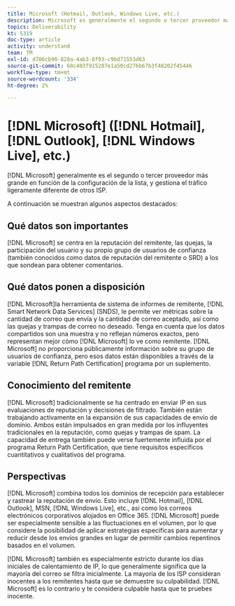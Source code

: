 ```yaml
---
title: Microsoft (Hotmail, Outlook, Windows Live, etc.)
description: Microsoft es generalmente el segundo o tercer proveedor más grande en función de la configuración de la lista y gestiona el tráfico ligeramente diferente a otros ISP.
topics: Deliverability
kt: 5319
doc-type: article
activity: understand
team: TM
exl-id: d706cb90-828a-4ab3-8f93-c9bd71553d63
source-git-commit: 68c403f915287e1a50cd276b67b3f48202f45446
workflow-type: tm+mt
source-wordcount: '334'
ht-degree: 2%

---
```


# [!DNL Microsoft] ([!DNL Hotmail], [!DNL Outlook], [!DNL Windows Live], etc.)

[!DNL Microsoft] generalmente es el segundo o tercer proveedor más grande en función de la configuración de la lista, y gestiona el tráfico ligeramente diferente de otros ISP.

A continuación se muestran algunos aspectos destacados:

## Qué datos son importantes

[!DNL Microsoft] se centra en la reputación del remitente, las quejas, la participación del usuario y su propio grupo de usuarios de confianza (también conocidos como datos de reputación del remitente o SRD) a los que sondean para obtener comentarios.

## Qué datos ponen a disposición

[!DNL Microsoft]la herramienta de sistema de informes de remitente, [!DNL Smart Network Data Services] (SNDS), le permite ver métricas sobre la cantidad de correo que envía y la cantidad de correo aceptado, así como las quejas y trampas de correo no deseado. Tenga en cuenta que los datos compartidos son una muestra y no reflejan números exactos, pero representan mejor cómo [!DNL Microsoft] lo ve como remitente. [!DNL Microsoft] no proporciona públicamente información sobre su grupo de usuarios de confianza, pero esos datos están disponibles a través de la variable [!DNL Return Path Certification] programa por un suplemento.

## Conocimiento del remitente

[!DNL Microsoft] tradicionalmente se ha centrado en enviar IP en sus evaluaciones de reputación y decisiones de filtrado. También están trabajando activamente en la expansión de sus capacidades de envío de dominio. Ambos están impulsados en gran medida por los influyentes tradicionales en la reputación, como quejas y trampas de spam. La capacidad de entrega también puede verse fuertemente influida por el programa Return Path Certification, que tiene requisitos específicos cuantitativos y cualitativos del programa.

## Perspectivas

[!DNL Microsoft] combina todos los dominios de recepción para establecer y rastrear la reputación de envío. Esto incluye [!DNL Hotmail], [!DNL Outlook], MSN, [!DNL Windows Live], etc., así como los correos electrónicos corporativos alojados en Office 365. [!DNL Microsoft] puede ser especialmente sensible a las fluctuaciones en el volumen, por lo que considere la posibilidad de aplicar estrategias específicas para aumentar y reducir desde los envíos grandes en lugar de permitir cambios repentinos basados en el volumen.

[!DNL Microsoft] también es especialmente estricto durante los días iniciales de calentamiento de IP, lo que generalmente significa que la mayoría del correo se filtra inicialmente. La mayoría de los ISP consideran inocentes a los remitentes hasta que se demuestre su culpabilidad. [!DNL Microsoft] es lo contrario y te considera culpable hasta que te pruebes inocente.

